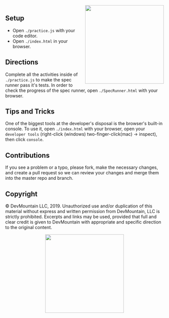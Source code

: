 <img src="https://s3.amazonaws.com/devmountain/readme-logo.png" width="250" align="right">

## Setup 

* Open `./practice.js` with your code editor.
* Open `./index.html` in your browser.

## Directions

Complete all the activities inside of `./practice.js` to make the spec runner pass it's tests. In order to check the progress of the spec runner, open `./SpecRunner.html` with your browser.

## Tips and Tricks

One of the biggest tools at the developer's disposal is the browser's built-in console. To use it, open `./index.html` with your browser, open your `developer tools` (right-click (windows) two-finger-click(mac) -> inspect), then click `console`.

## Contributions

If you see a problem or a typo, please fork, make the necessary changes, and create a pull request so we can review your changes and merge them into the master repo and branch.

## Copyright

© DevMountain LLC, 2019. Unauthorized use and/or duplication of this material without express and written permission from DevMountain, LLC is strictly prohibited. Excerpts and links may be used, provided that full and clear credit is given to DevMountain with appropriate and specific direction to the original content.

<p align="center">
<img src="https://s3.amazonaws.com/devmountain/readme-logo.png" width="250">
</p>
